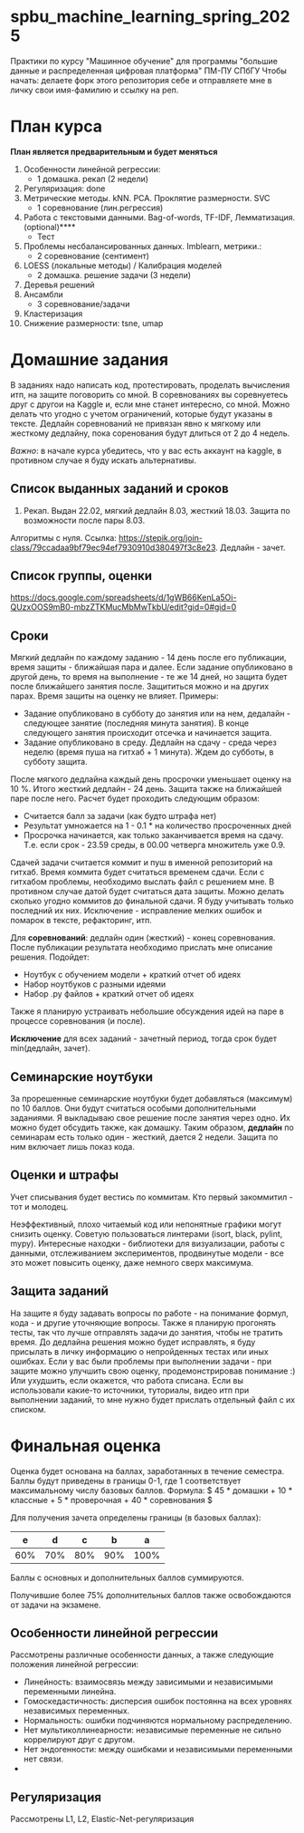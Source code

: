 # spbu_machine_learning_spring_2025
Практики по курсу "Машинное обучение" для программы "большие данные и распределенная цифровая платформа" ПМ-ПУ СПбГУ
Чтобы начать: делаете форк этого репозитория себе и отправляете мне в личку свои имя-фамилию и ссылку на реп.

# План курса
**План является предварительным и будет меняться**

1. Особенности линейной регрессии: 
   - 1 домашка. рекап (2 недели)
2. Регуляризация: done 
3. Метрические методы. kNN. PCA. Проклятие размерности. SVC 
   - 1 соревнование (лин.регрессия)
4. Работа с текстовыми данными. Bag-of-words, TF-IDF, Лемматизация.    (optional)****
   - Тест
5. Проблемы несбалансированных данных. Imblearn, метрики.:  
   - 2 соревнование (сентимент)
6. LOESS (локальные методы) / Калибрация моделей  
   - 2 домашка. решение задачи (3 недели)
7. Деревья решений 
8. Ансамбли 
   - 3 соревнование/задачи 
9. Кластеризация 
10. Снижение размерности: tsne,  umap 
  

# Домашние задания
В заданиях надо написать код, протестировать, проделать вычисления итп, на защите поговорить со мной.
В соревнованиях вы соревнуетесь друг с другои на Kaggle и, если мне станет интересно, со мной. 
Можно делать что угодно с учетом ограничений, которые будут указаны в тексте.
Дедлайн соревнований не привязан явно к мягкому или жесткому дедлайну, пока соренования будут длиться от 2 до 4 недель.

*Важно*: в начале курса убедитесь, что у вас есть аккаунт на kaggle, в противном случае я буду искать альтернативы.

## Список выданных заданий и сроков
1. Рекап. Выдан 22.02, мягкий дедлайн 8.03, жесткий 18.03. Защита по возможности после пары 8.03.

Алгоритмы с нуля. Ссылка: https://stepik.org/join-class/79ccadaa9bf79ec94ef7930910d380497f3c8e23. Дедлайн - зачет.


## Список группы, оценки

https://docs.google.com/spreadsheets/d/1gWB66KenLa5Oi-QUzxOOS9mB0-mbzZTKMucMbMwTkbU/edit?gid=0#gid=0


## Сроки

Мягкий дедлайн по каждому заданию - 14 день после его публикации, время защиты - ближайшая пара и далее. Если задание опубликовано в другой день, то время на выполнение - те же 14 дней, но защита будет после ближайшего занятия после.
Защититься можно и на других парах. Время защиты на оценку не влияет.
Примеры: 
- Задание  опубликовано в субботу до занятия или на нем, дедалайн - следующее занятие (последняя минута занятия). В конце следующего занятия происходит отсечка и начинается защита.
- Задание опубликовано в среду. Дедлайн на сдачу - среда через неделю (время пуша на гитхаб + 1 минута). Ждем до субботы, в субботу защита.

После мягкого дедлайна каждый день просрочки уменьшает оценку на 10 %. Итого жесткий дедлайн - 24 день. Защита также на ближайшей паре после него.
Расчет будет проходить следующим образом:
- Считается балл за задачи (как будто штрафа нет)
- Результат умножается на 1 - 0.1 * на количество просроченных дней
- Просрочка начинается, как только заканчивается время на сдачу. Т.е. если срок - 23.59 среды, в 00.00 четверга множитель уже 0.9.

Сдачей задачи считается коммит и пуш в именной репозиторий на гитхаб. Время коммита будет считаться временем сдачи.
Если с гитхабом проблемы, необходимо выслать файл с решением мне. В противном случае датой будет считаться дата защиты.
Можно делать сколько угодно коммитов до финальной сдачи. Я буду учитывать только последний их них. Исключение - исправление мелких ошибок и помарок в тексте, рефакторинг, итп. 

Для **соревнований**: дедлайн один (жесткий) - конец соревнования. После публикации результата необходимо прислать мне описание решения. Подойдет:
- Ноутбук с обучением модели + краткий отчет об идеях
- Набор ноутбуков с разными идеями 
- Набор .py файлов + краткий отчет об идеях

Также я планирую устраивать небольшие обсуждения идей на паре в процессе соревнования (и после).

**Исключение** для всех заданий - зачетный период, тогда срок будет min(дедлайн, зачет).

## Семинарские ноутбуки
За прорешенные семинарские ноутбуки будет добавляться (максимум) по 10 баллов. Они будут считаться особыми дополнительными заданиями.
Я выкладываю свое решение после занятия через одно. Их можно будет обсудить также, как домашку.
Таким образом, **дедлайн** по семинарам есть только один - жесткий, дается 2 недели. Защита по ним включает лишь показ кода. 


## Оценки и штрафы
Учет списывания будет вестись по коммитам. Кто первый закоммитил - тот и молодец. 

Неэффективный, плохо читаемый код или непонятные графики могут снизить оценку. 
Советую пользоваться линтерами (isort, black, pylint, mypy). 
Интересные находки - библиотеки для визуализации, работы с данными, отслеживанием экспериментов, продвинутые модели - все это может повысить оценку, даже немного сверх максимума.

## Защита заданий
На защите я буду задавать вопросы по работе - на понимание формул, кода - и другие уточняющие вопросы. Также я планирую прогонять тесты, так что лучше отправлять задачи до занятия, чтобы не тратить время.
До дедлайна решения можно будет исправлять, я буду присылать в личку информацию  о непройденных тестах или иных ошибках.
Если у вас были проблемы при выполнении задачи - при защите можно улучшить свою оценку, продемонстрировав понимание :) Или ухудшить, если окажется, что работа списана.
Если вы использовали какие-то источники, туториалы, видео итп при выполнении заданий, то мне нужно будет прислать отдельный файл с их списком.

# Финальная оценка
Оценка будет основана на баллах, заработанных в течение семестра. 
Баллы будут приведены в границы 0-1, где 1 соответствует максимальному числу базовых баллов.
Формула: $ 45 * домашки + 10 * классные + 5 * проверочная + 40 * соревнования $ 

Для получения зачета определены границы (в базовых баллах):

| e   | d   | c   | b   | a    |
|-----|-----|-----|-----|------|
| 60% | 70% | 80% | 90% | 100% |

Баллы с основных и дополнительных баллов суммируются. 

Получившие более 75% дополнительных баллов также освобождаются от задачи на экзамене. 
 
## Особенности линейной регрессии
Рассмотрены различные особенности данных, а также следующие положения линейной регрессии:
* Линейность: взаимосвязь между зависимыми и независимыми переменными линейна.
* Гомоскедастичность: дисперсия ошибок постоянна на всех уровнях независимых переменных.
* Нормальность: ошибки подчиняются нормальному распределению.
* Нет мультиколлинеарности: независимые переменные не сильно коррелируют друг с другом.
* Нет эндогенности: между ошибками и независимыми переменными нет связи.
* 
## Регуляризация
Рассмотрены L1, L2, Elastic-Net-регуляризация
  